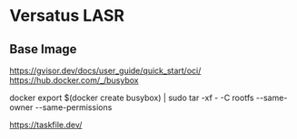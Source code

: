 # Versatus LASR

## Base Image

https://gvisor.dev/docs/user_guide/quick_start/oci/
https://hub.docker.com/_/busybox

docker export $(docker create busybox) | sudo tar -xf - -C rootfs --same-owner --same-permissions

https://taskfile.dev/
